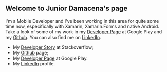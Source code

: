 ## Welcome to Junior Damacena's page


I'm a Mobile Developer and I've been working in this area for quite some time now, especifically with Xamarin, Xamarin.Forms and native Android. Take a look of some of my work in my [Developer Page](https://play.google.com/store/apps/dev?id=6709569533247764689) at Google Play and my [Github](https://github.com/jdamacena). You can also find me on [LinkedIn](https://www.linkedin.com/in/juniordamacena/en).


- My [Developer Story](https://stackoverflow.com/story/junior-damacena) at Stackoverflow;
- My [Github](https://github.com/jdamacena) page;
- My [Developer Page](https://play.google.com/store/apps/dev?id=6709569533247764689) at Google Play.
- My [LinkedIn](https://www.linkedin.com/in/juniordamacena/en) profile.
